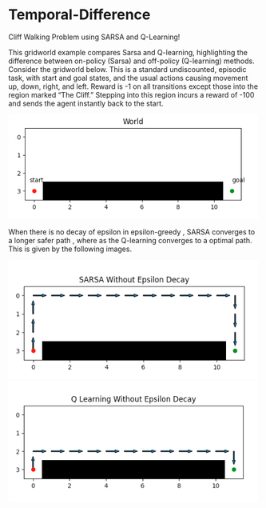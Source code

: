 # Temporal-Difference
Cliff Walking Problem using SARSA and Q-Learning!

This gridworld example compares Sarsa and Q-learning, highlighting the difference between on-policy (Sarsa) and off-policy (Q-learning) methods. Consider the gridworld below. This is a standard undiscounted, episodic task, with start and goal states, and the usual actions causing movement up, down, right, and left. Reward is -1 on all transitions except those into the region marked “The Cliff.”  Stepping into this region incurs a reward of -100 and sends the agent instantly back to the start. 

<img src="https://github.com/shivakumar-tekumatla/Temporal-Difference/blob/main/Outputs/world.png" width="500">


When there is no decay of epsilon in epsilon-greedy , SARSA converges to a longer safer path , where as the Q-learning converges to a optimal path. This is given by the following images. 

<img src="https://github.com/shivakumar-tekumatla/Temporal-Difference/blob/main/Outputs/SARSA_no_decay.png" width="500">
<img src="https://github.com/shivakumar-tekumatla/Temporal-Difference/blob/main/Outputs/QL_no_decay.png" width="500">